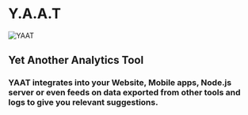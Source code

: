 # Y.A.A.T
![YAAT](https://raw.githubusercontent.com/dhaval17/yaat/assets/icon.png)
## Yet Another Analytics Tool

### YAAT integrates into your Website, Mobile apps, Node.js server or even feeds on data exported from other tools and logs to give you relevant suggestions.